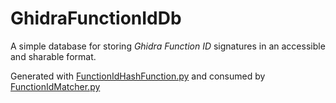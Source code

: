 # GhidraFunctionIdDb

A simple database for storing _Ghidra Function ID_ signatures in an accessible and sharable format.

Generated with [FunctionIdHashFunction.py](https://github.com/raw-data/re-miscellaneous/blob/master/ghidra_scripts/FunctionIdHashFunction.py) and consumed by [FunctionIdMatcher.py](https://github.com/raw-data/re-miscellaneous/blob/master/ghidra_scripts/FunctionIdMatcher.py)